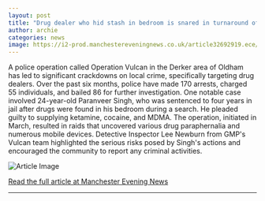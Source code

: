 ```yaml
---
layout: post
title: "Drug dealer who hid stash in bedroom is snared in turnaround of community once run by gangs"
author: archie
categories: news
image: https://i2-prod.manchestereveningnews.co.uk/article32692919.ece/ALTERNATES/s1200/0_161025SinghJPG.jpg
---
```

A police operation called Operation Vulcan in the Derker area of Oldham has led to significant crackdowns on local crime, specifically targeting drug dealers. Over the past six months, police have made 170 arrests, charged 55 individuals, and bailed 86 for further investigation. One notable case involved 24-year-old Paranveer Singh, who was sentenced to four years in jail after drugs were found in his bedroom during a search. He pleaded guilty to supplying ketamine, cocaine, and MDMA. The operation, initiated in March, resulted in raids that uncovered various drug paraphernalia and numerous mobile devices. Detective Inspector Lee Newburn from GMP's Vulcan team highlighted the serious risks posed by Singh's actions and encouraged the community to report any criminal activities.

![Article Image](https://i2-prod.manchestereveningnews.co.uk/article32692919.ece/ALTERNATES/s1200/0_161025SinghJPG.jpg)

[Read the full article at Manchester Evening News](https://www.manchestereveningnews.co.uk/news/greater-manchester-news/drug-dealer-who-hid-stash-32692685)

---
